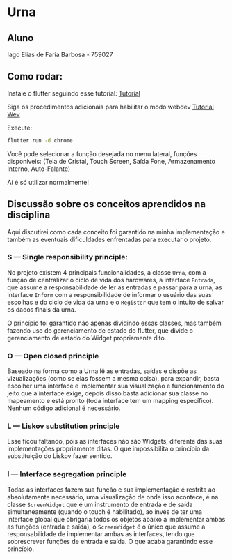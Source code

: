 # Urna

## Aluno

Iago Elias de Faria Barbosa - 759027

## Como rodar:

Instale o flutter seguindo esse tutorial: [Tutorial](https://flutter.dev/docs/get-started/install)

Siga os procedimentos adicionais para habilitar o modo webdev [Tutorial Wev](https://flutter.dev/docs/get-started/web)

Execute:

```bash
flutter run -d chrome
```

Você pode selecionar a função desejada no menu lateral, funções disponíveis: (Tela de Cristal, Touch Screen, Saída Fone, Armazenamento Interno, Auto-Falante)

Aí é só utilizar normalmente!

## Discussão sobre os conceitos aprendidos na disciplina

Aqui discutirei como cada conceito foi garantido na minha implementação e também as eventuais dificuldades enfrentadas para executar o projeto.

### S — Single responsibility principle:

No projeto existem 4 principais funcionalidades, a classe ```Urna```, com a função de centralizar o ciclo de vida dos hardwares, a interface ```Entrada```, que assume a responsabilidade de ler as entradas e passar para a urna, as interface ```Inform``` com a responsibilidade de informar o usuário das suas escolhas e do ciclo de vida da urna e o ```Register``` que tem o intuito de salvar os dados finais da urna.

O princípio foi garantido não apenas dividindo essas classes, mas também fazendo uso do gerenciamento de estado do flutter, que divide o gerenciamento de estado do Widget propriamente dito.

### O — Open closed principle

Baseado na forma como a Urna lê as entradas, saídas e dispõe as vizualizações (como se elas fossem a mesma coisa), para expandir, basta escolher uma interface e implementar sua visualização e funcionamento do jeito que a interface exige, depois disso basta adicionar sua classe no mapeamento e está pronto (toda interface tem um mapping específico). Nenhum código adicional é necessário.

### L — Liskov substitution principle

Esse ficou faltando, pois as interfaces não são Widgets, diferente das suas implementações propriamente ditas. O que impossibilita o princípio da substituição do Liskov fazer sentido.

### I — Interface segregation principle

Todas as interfaces fazem sua função e sua implementação é restrita ao absolutamente necessário, uma visualização de onde isso acontece, é na classe ```ScreenWidget``` que é um instrumento de entrada e de saída simultaneamente (quando o touch é habilitado), ao invés de ter uma interface global que obrigaria todos os objetos abaixo a implementar ambas as funções (entrada e saída), o ```ScreenWidget``` é o único que assume a responsabilidade de implementar ambas as interfaces, tendo que sobrescrever funções de entrada e saída. O que acaba garantindo esse princípio.